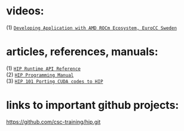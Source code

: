 
# videos:
(1) [`Developing Application with AMD ROCm Ecosystem, EuroCC Sweden`](https://www.google.com/search?client=ubuntu-sn&hs=peg&sca_esv=596275536&channel=fs&sxsrf=AM9HkKnFwmx-C_wbcgbf1FuDLhlZRF7r1w:1704589547415&q=amd+hip+examples&tbm=vid&source=lnms&sa=X&ved=2ahUKEwiwlNjzisqDAxUQnGoFHTPNDSIQ0pQJegQIChAB&biw=945&bih=780&dpr=1#fpstate=ive&vld=cid:4c71b4c8,vid:YB-LCJBRvFs,st:0)

# articles, references, manuals:
(1) [`HIP Runtime API Reference`](https://docs.amd.com/projects/HIP/en/docs-5.4.0/doxygen/html/index.html)\
(2) [`HIP Programming Manual`](https://docs.amd.com/projects/HIP/en/docs-5.4.0/user_guide/programming_manual.html)\
(3) [`HIP 101 Porting CUDA codes to HIP`](https://hackmd.io/@hpccsc/BkC8QyYbu)

# links to important github projects:
https://github.com/csc-training/hip.git
